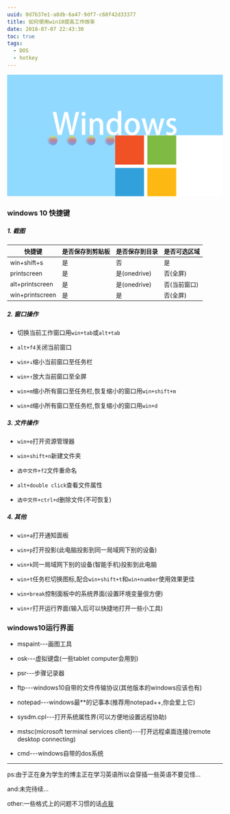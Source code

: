 ```yaml
---
uuid: 0d7b37e1-a8db-6a47-9df7-c68f42d33377
title: 如何使用win10提高工作效率
date: 2018-07-07 22:43:30
toc: true
tags:
  - DOS
  - hotkey
---
```

![windows-icon](/assets/blogimg/windows-icon.png)
<!--more-->
<meting-js server="netease" type="song" id="5197160"></meting-js>
### windows 10 快捷键

##### 1. 截图 

| 快捷键             | 是否保存到剪贴板 | 是否保存到目录     | 是否可选区域  |
| --------------- | -------- | ----------- | ------- |
| win+shift+s     | 是        | 否           | 是       |
| printscreen     | 是        | 是(onedrive) | 否(全屏)   |
| alt+printscreen | 是        | 是(onedrive) | 否(当前窗口) |
| win+printscreen | 是        | 是           | 否(全屏)   |

##### 2. 窗口操作

   - 切换当前工作窗口用`win+tab`或`alt+tab`

   - `alt+f4`关闭当前窗口

   - `win+↓`缩小当前窗口至任务栏

   - `win+↑`放大当前窗口至全屏

   - `win+m`缩小所有窗口至任务栏,恢复缩小的窗口用`win+shift+m`

   - `win+d`缩小所有窗口至任务栏,恢复缩小的窗口用`win+d`

##### 3. 文件操作

   - `win+e`打开资源管理器

   - `win+shift+n`新建文件夹

   - `选中文件+f2`文件重命名

   - `alt+double click`查看文件属性

   - `选中文件+ctrl+d`删除文件(不可恢复)

##### 4. 其他

   - `win+a`打开通知面板

   - `win+p`打开投影(此电脑投影到同一局域网下别的设备)

   - `win+k`同一局域网下别的设备(智能手机)投影到此电脑

   - `win+t`任务栏切换图标,配合`win+shift+t`和`win+number`使用效果更佳

   - `win+break`控制面板中的系统界面(设置环境变量佷方便)

   - `win+r`打开运行界面(输入后可以快捷地打开一些小工具)



### windows10运行界面

- mspaint---画图工具

- osk---虚拟键盘(一些tablet computer会用到)

- psr---步骤记录器

- ftp---windows10自带的文件传输协议(其他版本的windows应该也有)

- notepad---windows最\*\*的记事本(推荐用notepad++,你会爱上它)

- sysdm.cpl---打开系统属性界(可以方便地设置远程协助)

- mstsc(microsoft terminal services client)---打开远程桌面连接(remote desktop connecting)

- cmd---windows自带的dos系统

---

ps:由于正在身为学生的博主正在学习英语所以会穿插一些英语不要见怪...

and:未完待续...

other:一些格式上的问题不习惯的话[点我](../item/example/windows10-hotkey.html)